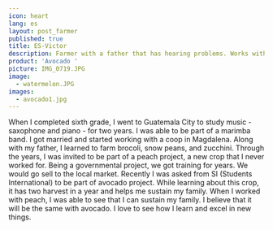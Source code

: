 ```yaml
---
icon: heart
lang: es
layout: post_farmer
published: true
title: ES-Victor
description: Farmer with a father that has hearing problems. Works with SI in Magdalena.
product: 'Avocado '
picture: IMG_0719.JPG
image:
  - watermelon.JPG
images:
  - avocado1.jpg
---
```

When I completed sixth grade, I went to Guatemala City to study music - saxophone and piano - for two years. I was able to be part of a marimba band. I got married and started working with a coop in Magdalena. Along with my father, I learned to farm brocoli, snow peans, and zucchini. 
Through the years, I was invited to be part of a peach project, a new crop that I never worked for. Being a governmental project, we got training for years. We would go sell to the local market. 
Recently I was asked from SI (Students International) to be part of avocado project. While learning about this crop, it has two harvest in a year and helps me sustain my family. When I worked with peach, I was able to see that I can sustain my family. I believe that it will be the same with avocado. I love to see how I learn and excel in new things. 

